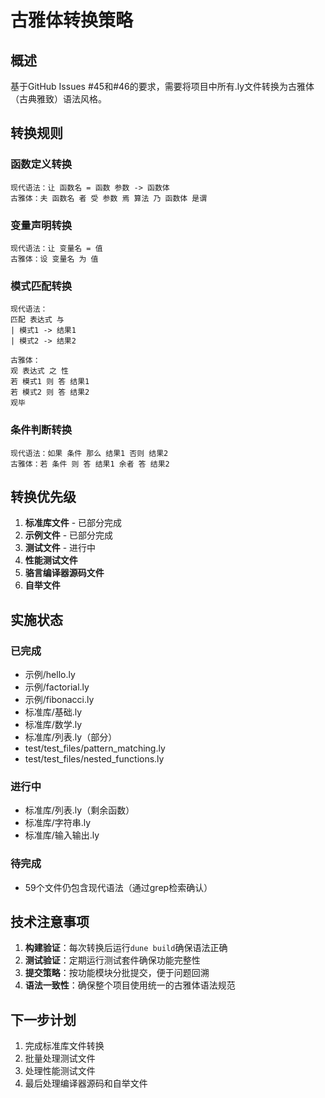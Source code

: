 # 古雅体转换策略

## 概述

基于GitHub Issues #45和#46的要求，需要将项目中所有.ly文件转换为古雅体（古典雅致）语法风格。

## 转换规则

### 函数定义转换
```
现代语法：让 函数名 = 函数 参数 -> 函数体
古雅体：夫 函数名 者 受 参数 焉 算法 乃 函数体 是谓
```

### 变量声明转换
```
现代语法：让 变量名 = 值
古雅体：设 变量名 为 值
```

### 模式匹配转换
```
现代语法：
匹配 表达式 与
| 模式1 -> 结果1
| 模式2 -> 结果2

古雅体：
观 表达式 之 性
若 模式1 则 答 结果1
若 模式2 则 答 结果2
观毕
```

### 条件判断转换
```
现代语法：如果 条件 那么 结果1 否则 结果2
古雅体：若 条件 则 答 结果1 余者 答 结果2
```

## 转换优先级

1. **标准库文件** - 已部分完成
2. **示例文件** - 已部分完成
3. **测试文件** - 进行中
4. **性能测试文件**
5. **骆言编译器源码文件**
6. **自举文件**

## 实施状态

### 已完成
- 示例/hello.ly
- 示例/factorial.ly
- 示例/fibonacci.ly
- 标准库/基础.ly
- 标准库/数学.ly
- 标准库/列表.ly（部分）
- test/test_files/pattern_matching.ly
- test/test_files/nested_functions.ly

### 进行中
- 标准库/列表.ly（剩余函数）
- 标准库/字符串.ly
- 标准库/输入输出.ly

### 待完成
- 59个文件仍包含现代语法（通过grep检索确认）

## 技术注意事项

1. **构建验证**：每次转换后运行`dune build`确保语法正确
2. **测试验证**：定期运行测试套件确保功能完整性
3. **提交策略**：按功能模块分批提交，便于问题回溯
4. **语法一致性**：确保整个项目使用统一的古雅体语法规范

## 下一步计划

1. 完成标准库文件转换
2. 批量处理测试文件
3. 处理性能测试文件
4. 最后处理编译器源码和自举文件
